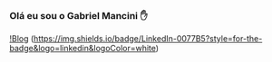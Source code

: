 
### Olá eu sou o Gabriel Mancini ✋

[!Blog](https://img.shields.io/badge/LinkedIn-0077B5?style=for-the-badge&logo=linkedin&logoColor=white) (https://img.shields.io/badge/LinkedIn-0077B5?style=for-the-badge&logo=linkedin&logoColor=white)
